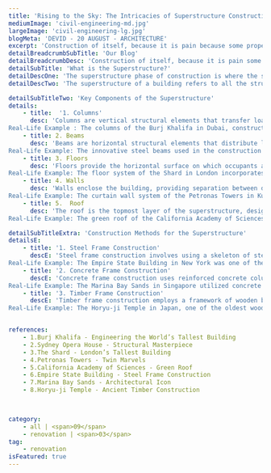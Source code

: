 ```yaml
---
title: 'Rising to the Sky: The Intricacies of Superstructure Construction'
mediumImage: 'civil-engineering-md.jpg'
largeImage: 'civil-engineering-lg.jpg'
blogMeta: 'DEVID - 20 AUGUST - ARCHITECTURE'
excerpt: 'Construction of itself, because it is pain because some proper style design'
detailBreadcrumbSubTitle: 'Our Blog'
detailBreadcrumbDesc: 'Construction of itself, because it is pain some proper style design occur are pleasure'
detailSubTitle: 'What is the Superstructure?'
detailDescOne: 'The superstructure phase of construction is where the skeleton of a building takes shape, transforming blueprints into towering edifices. This critical stage involves erecting the framework that supports the entire building, encompassing everything above the foundation. In this blog, we will explore the superstructure s various aspects, methods, and importance, supplemented by real-life examples to highlight its significance. '
detailDescTwo: 'The superstructure of a building refers to all the structural components constructed above the ground level, including columns, beams, floors, walls, and the roof. It is the portion of the building that defines its shape, size, and overall architectural character. The primary function of the superstructure is to support and transfer loads, such as occupancy, equipment, and environmental forces, down to the foundation.'

detailSubTitleTwo: 'Key Components of the Superstructure'
details: 
    - title:  '1. Columns'
      desc: 'Columns are vertical structural elements that transfer loads from the building s floors and roof to the foundation. They are critical for maintaining the building s stability and integrity.
Real-Life Example : The columns of the Burj Khalifa in Dubai, constructed from high-strength concrete, play a crucial role in supporting the world s tallest building, enabling it to withstand immense gravitational and lateral forces'
    - title: 2. Beams
      desc: 'Beams are horizontal structural elements that distribute loads across the structure and transfer them to the columns. They provide support for floors, roofs, and walls.
Real-Life Example: The innovative steel beams used in the construction of the Sydney Opera House allowed for its unique and complex roof structure, showcasing the versatility and strength of well-engineered beams .'
    - title: 3. Floors
      desc: 'Floors provide the horizontal surface on which occupants and equipment are supported. They are designed to bear significant loads and are constructed from materials like concrete, steel, or wood.
Real-Life Example: The floor system of the Shard in London incorporates reinforced concrete slabs supported by a steel framework, providing both strength and flexibility to accommodate varying loads .'
    - title: 4. Walls
      desc: 'Walls enclose the building, providing separation between different spaces and contributing to the building s overall structural stability. They can be load-bearing or non-load-bearing.
Real-Life Example: The curtain wall system of the Petronas Towers in Kuala Lumpur is an example of a non-load-bearing wall that also serves aesthetic and environmental control purposes .'
    - title: 5.  Roof
      desc: 'The roof is the topmost layer of the superstructure, designed to protect the building from weather elements. It can be flat or pitched, depending on the architectural design and functional requirements.
Real-Life Example: The green roof of the California Academy of Sciences in San Francisco not only provides insulation but also supports a living ecosystem, exemplifying the multifunctional role of modern roofing systems .'

detailSubTitleExtra: 'Construction Methods for the Superstructure'
detailsE:
    - title: '1. Steel Frame Construction'
      descE: 'Steel frame construction involves using a skeleton of steel beams and columns to support the building. This method is known for its strength, flexibility, and speed of construction.
Real-Life Example: The Empire State Building in New York was one of the first skyscrapers to use steel frame construction, enabling rapid construction and enduring strength .'
    - title: '2. Concrete Frame Construction'
      descE: 'Concrete frame construction uses reinforced concrete columns and beams. This method is favored for its fire resistance and ability to be molded into various shapes.
Real-Life Example: The Marina Bay Sands in Singapore utilized concrete frame construction to achieve its distinctive design and ensure durability in the tropical climate '
    - title: '3. Timber Frame Construction'
      descE: 'Timber frame construction employs a framework of wooden beams and columns. It is often used in residential buildings and is prized for its sustainability and aesthetic appeal.
Real-Life Example: The Horyu-ji Temple in Japan, one of the oldest wooden buildings in the world, showcases the enduring nature and beauty of timber frame construction .'


references: 
    - 1.Burj Khalifa - Engineering the World’s Tallest Building
    - 2.Sydney Opera House - Structural Masterpiece
    - 3.The Shard - London’s Tallest Building
    - 4.Petronas Towers - Twin Marvels
    - 5.California Academy of Sciences - Green Roof
    - 6.Empire State Building - Steel Frame Construction
    - 7.Marina Bay Sands - Architectural Icon
    - 8.Horyu-ji Temple - Ancient Timber Construction
 


category:
    - all | <span>09</span>
    - renovation | <span>03</span>
tag:
    - renovation
isFeatured: true
---
```

